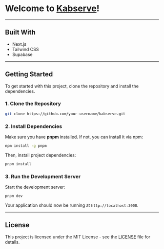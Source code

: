 # Welcome to [Kabserve](https://github.com/waffensultan/kabserve)!

---

## Built With

- Next.js
- Tailwind CSS
- Supabase

---

## Getting Started

To get started with this project, clone the repository and install the dependencies.

### 1. Clone the Repository

```bash
git clone https://github.com/your-username/kabserve.git
```

### 2. Install Dependencies

Make sure you have **pnpm** installed. If not, you can install it via npm:

```bash
npm install -g pnpm
```

Then, install project dependencies:

```bash
pnpm install
```

### 3. Run the Development Server

Start the development server:

```bash
pnpm dev
```

Your application should now be running at `http://localhost:3000`.

---

## License

This project is licensed under the MIT License - see the [LICENSE](LICENSE) file for details.
